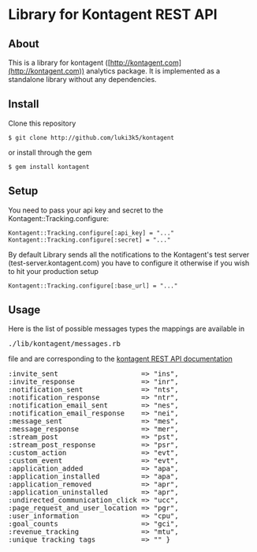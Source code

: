 Library for Kontagent REST API
===========

About
--
This is a library for kontagent ([http://kontagent.com](http://kontagent.com)) analytics package.
It is implemented as a standalone library without any dependencies.
 
Install
-- 
  Clone this repository 
 <pre><code>$ git clone http://github.com/luki3k5/kontagent</code></pre>
  or install through the gem
 <pre><code>$ gem install kontagent</code></pre>


Setup
--
  You need to pass your api key and secret to the Kontagent::Tracking.configure: 
   <pre>
<code>Kontagent::Tracking.configure[:api_key] = "..."
Kontagent::Tracking.configure[:secret] = "..."</code></pre>

By default Library sends all the notifications to the Kontagent's test server (test-server.kontagent.com) you have to configure it otherwise if you wish to hit your production setup
   <pre><code>Kontagent::Tracking.configure[:base_url] = "..."</code></pre>
Usage
--

Here is the list of possible messages types the mappings are available in <pre>./lib/kontagent/messages.rb</pre> file
and are corresponding to the  [kontagent REST API documentation](http://developers.kontagent.com/getting-started/instrumenting-your-application/kontagent-rest-api)

<pre>
:invite_sent                    => "ins",
:invite_response                => "inr",
:notification_sent              => "nts",
:notification_response          => "ntr",
:notification_email_sent        => "nes",
:notification_email_response    => "nei",
:message_sent                   => "mes",
:message_response               => "mer",
:stream_post                    => "pst",
:stream_post_response           => "psr",
:custom_action                  => "evt",
:custom_event                   => "evt",
:application_added              => "apa",
:application_installed          => "apa",
:application_removed            => "apr",
:application_uninstalled        => "apr",
:undirected_communication_click => "ucc",
:page_request_and_user_location => "pgr",
:user_information               => "cpu",
:goal_counts                    => "gci",
:revenue_tracking               => "mtu",
:unique_tracking_tags           => "" }
</pre>
